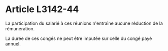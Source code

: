 # Article L3142-44

La participation du salarié à ces réunions n'entraîne aucune réduction de la rémunération.

La durée de ces congés ne peut être imputée sur celle du congé payé annuel.

